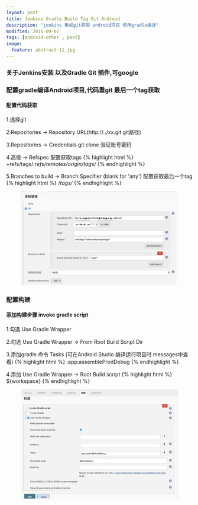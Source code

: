 ```yaml
---
layout: post
title: Jenkins Gradle Build Tag Git Android
description: "jenkins 集成git获取 android项目 使用gradle编译"
modified: 2016-09-07
tags: [android-other , post]
image:
  feature: abstract-11.jpg
---
```




### 关于Jenkins安装 以及Gradle Git 插件,可google

### 配置gradle编译Android项目,代码重git 最后一个tag获取

#### 配置代码获取

1.选择git

2.Repositories -> Repository URL(http://../xx.git git路径)

3.Repositories -> Credentials git clone 验证账号密码

4.高级 -> Refspec 配置获取tags
{% highlight html %}
+refs/tags/*:refs/remotes/origin/tags/*
{% endhighlight %}

5.Branches to build -> Branch Specifier (blank for 'any') 配置获取最后一个tag
{% highlight html %}
*/tags/*
{% endhighlight %}

<figure>
<a href="/images/other/jenkins_0.png"><img src="/images/other/jenkins_0.png" alt=""></a>
</figure>

### 配置构建

#### 添加构建步骤 invoke gradle script

1.勾选 Use Gradle Wrapper

2.勾选 Use Gradle Wrapper -> From Root Build Script Dir

3.添加gradle 命令 Tasks (可在Android Studio 编译运行项目时 messages中查看)
{% highlight html %}
:app:assembleProdDebug
{% endhighlight %}

4.添加 Use Gradle Wrapper -> Root Build script
{% highlight html %}
${workspace}
{% endhighlight %}

<figure>
<a href="/images/jenkins_1.png"><img src="/images/jenkins_1.png" alt=""></a>
</figure>
